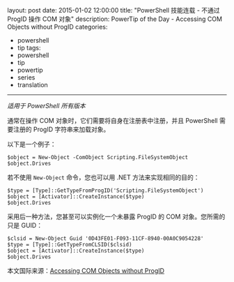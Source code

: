 layout: post
date: 2015-01-02 12:00:00
title: "PowerShell 技能连载 - 不通过 ProgID 操作 COM 对象"
description: PowerTip of the Day - Accessing COM Objects without ProgID
categories:
- powershell
- tip
tags:
- powershell
- tip
- powertip
- series
- translation
---
_适用于 PowerShell 所有版本_

通常在操作 COM 对象时，它们需要将自身在注册表中注册，并且 PowerShell 需要注册的 ProgID 字符串来加载对象。

以下是一个例子：

    $object = New-Object -ComObject Scripting.FileSystemObject
    $object.Drives 

若不使用 `New-Object` 命令，您也可以用 .NET 方法来实现相同的目的：

    $type = [Type]::GetTypeFromProgID('Scripting.FileSystemObject')
    $object = [Activator]::CreateInstance($type)
    $object.Drives 

采用后一种方法，您甚至可以实例化一个未暴露 ProgID 的 COM 对象。您所需的只是 GUID：

    $clsid = New-Object Guid '0D43FE01-F093-11CF-8940-00A0C9054228'
    $type = [Type]::GetTypeFromCLSID($clsid)
    $object = [Activator]::CreateInstance($type)
    $object.Drives

<!--more-->
本文国际来源：[Accessing COM Objects without ProgID](http://community.idera.com/powershell/powertips/b/tips/posts/accessing-com-objects-without-progid)

